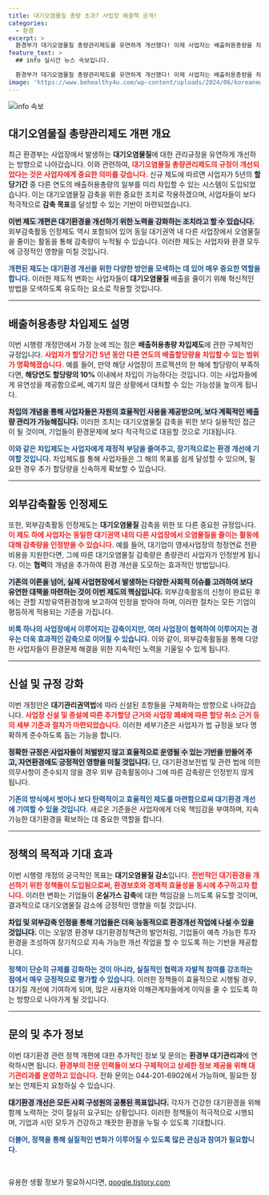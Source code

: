 ```yaml
---
title: 대기오염물질 총량 초과? 사업장 해결책 공개!
categories:
  - 환경
excerpt: >
  환경부가 대기오염물질 총량관리제도를 유연하게 개선했다! 이제 사업자는 배출허용총량을 차입하고, 외부 감축활동을 통해 오염물질 감소에 기여할 수 있다. 대기질 개선을 향한 새로운 전환점이 될 이 제도, 놓치지 마세요!
feature_text: >
  ## info 실시간 뉴스 속보입니다.

  환경부가 대기오염물질 총량관리제도를 유연하게 개선했다! 이제 사업자는 배출허용총량을 차입하고, 외부 감축활동을 통해 오염물질 감소에 기여할 수 있다. 대기질 개선을 향한 새로운 전환점이 될 이 제도, 놓치지 마세요!
image: 'https://www.behealthy4u.com/wp-content/uploads/2024/06/koreanews.jpg'
---
```


<p><img src="https://www.behealthy4u.com/wp-content/uploads/2024/06/koreanews.jpg" alt="info 속보" /></p>

<h2 data-ke-size="size26">대기오염물질 총량관리제도 개편 개요</h2>

<p data-ke-size="size16">최근 환경부는 사업장에서 발생하는 <b>대기오염물질</b>에 대한 관리규정을 유연하게 개선하는 방향으로 나아갔습니다. 이와 관련하여, <b><span style="color: #ee2323;">대기오염물질 총량관리제도의 규정이 개선되었다는 것은 사업자에게 중요한 의미를 갖습니다.</span></b> 신규 제도에 따르면 사업자가 5년의 <b>할당기간</b> 중 다른 연도의 배출허용총량의 일부를 미리 차입할 수 있는 시스템이 도입되었습니다. 이는 대기오염물질 감축을 위한 중요한 조치로 작용하겠으며, 사업자들이 보다 적극적으로 <b>감축 목표</b>를 달성할 수 있는 기반이 마련되었습니다.</p>

<p data-ke-size="size16"><b><span style="background-color: #21538527;">이번 제도 개편은 대기환경을 개선하기 위한 노력을 강화하는 조치라고 할 수 있습니다.</span></b> 외부감축활동 인정제도 역시 포함되어 있어 동일 대기권역 내 다른 사업장에서 오염물질을 줄이는 활동을 통해 감축량이 누적될 수 있습니다. 이러한 제도는 사업자와 환경 모두에 긍정적인 영향을 미칠 것입니다.</p>

<p data-ke-size="size16"><b><span style="color: #1a5490;">개편된 제도는 대기환경 개선을 위한 다양한 방안을 모색하는 데 있어 매우 중요한 역할을 합니다.</span></b> 이러한 제도적 변화는 사업자들이 <b>대기오염물질</b> 배출을 줄이기 위해 혁신적인 방법을 모색하도록 유도하는 요소로 작용할 것입니다.</p>

<hr />

<h2 data-ke-size="size26">배출허용총량 차입제도 설명</h2>

<p data-ke-size="size16">이번 시행령 개정안에서 가장 눈에 띄는 점은 <b>배출허용총량 차입제도</b>에 관한 구체적인 규정입니다. <b><span style="color: #ee2323;">사업자가 할당기간 5년 동안 다른 연도의 배출할당량을 차입할 수 있는 범위가 명확해졌습니다.</span></b> 예를 들어, 만약 해당 사업장이 프로젝션의 한 해에 할당량이 부족하다면, <b>해당연도 할당량의 10%</b> 이내에서 차입이 가능하다는 것입니다. 이는 사업자들에게 유연성을 제공함으로써, 예기치 않은 상황에서 대처할 수 있는 가능성을 높이게 됩니다.</p>

<p data-ke-size="size16"><b><span style="background-color: #21538527;">차입의 개념을 통해 사업자들은 자원의 효율적인 사용을 제공받으며, 보다 계획적인 <b>배출량 관리</b>가 가능해집니다.</span></b> 이러한 조치는 대기오염물질 감축을 위한 보다 실용적인 접근이 될 것이며, 기업들이 환경문제에 보다 적극적으로 대응할 것으로 기대됩니다.</p>

<p data-ke-size="size16"><b><span style="color: #1a5490;">이와 같은 차입제도는 사업자에게 재정적 부담을 줄여주고, 장기적으로는 환경 개선에 기여할 것입니다.</span></b> 차입제도를 통해 사업자들은 그 해의 목표를 쉽게 달성할 수 있으며, 필요한 경우 추가 할당량을 신속하게 확보할 수 있습니다.</p>

<hr />

<h2 data-ke-size="size26">외부감축활동 인정제도</h2>

<p data-ke-size="size16">또한, 외부감축활동 인정제도는 <b>대기오염물질</b> 감축을 위한 또 다른 중요한 규정입니다. <b><span style="color: #ee2323;">이 제도 하에 사업자는 동일한 대기권역 내의 다른 사업장에서 오염물질을 줄이는 활동에 대해 감축량을 인정받을 수 있습니다.</span></b> 예를 들어, 대기업이 영세사업장의 청정연료 전환 비용을 지원한다면, 그에 따른 대기오염물질 감축량은 총량관리 사업자가 인정받게 됩니다. 이는 <b>협력</b>의 개념을 추가하여 환경 개선을 도모하는 효과적인 방법입니다.</p>

<p data-ke-size="size16"><b><span style="background-color: #21538527;">기존의 이론을 넘어, 실제 사업현장에서 발생하는 다양한 사회적 이슈를 고려하여 보다 유연한 대책을 마련하는 것이 이번 제도의 핵심입니다.</span></b> 외부감축활동의 신청이 완료된 후에는 관할 지방유역환경청에 보고하여 인정을 받아야 하며, 이러한 절차는 모든 기업이 평등하게 적용되는 기준을 가집니다.</p>

<p data-ke-size="size16"><b><span style="color: #1a5490;">비록 하나의 사업장에서 이루어지는 감축이지만, 여러 사업장이 협력하여 이루어지는 경우는 더욱 효과적인 감축으로 이어질 수 있습니다.</span></b> 이와 같이, 외부감축활동을 통해 다양한 사업자들이 환경문제 해결을 위한 지속적인 노력을 기울일 수 있게 됩니다.</p>

<hr />

<h2 data-ke-size="size26">신설 및 규정 강화</h2>

<p data-ke-size="size16">이번 개정안은 <b>대기관리권역법</b>에 따라 신설된 조항들을 구체화하는 방향으로 나아갔습니다. <b><span style="color: #ee2323;">사업장 신설 및 증설에 따른 추가할당 근거와 사업장 폐쇄에 따른 할당 취소 근거 등의 세부 기준과 절차가 마련되었습니다.</span></b> 이러한 세부기준은 사업자가 법 규정을 보다 명확하게 준수하도록 돕는 기능을 합니다.</p>

<p data-ke-size="size16"><b><span style="background-color: #21538527;">정확한 규정은 사업자들이 처벌받지 않고 효율적으로 운영될 수 있는 기반을 만들어 주고, 자연환경에도 긍정적인 영향을 미칠 것입니다.</span></b> 단, 대기환경보전법 및 관련 법에 의한 의무사항이 준수되지 않을 경우 외부 감축활동이나 그에 따른 감축량은 인정받지 않게 됩니다.</p>

<p data-ke-size="size16"><b><span style="color: #1a5490;">기존의 방식에서 벗어나 보다 탄력적이고 효율적인 제도를 마련함으로써 대기환경 개선에 기여할 수 있을 것입니다.</span></b> 새로운 기준들은 사업자에게 더욱 책임감을 부여하며, 지속 가능한 대기환경을 확보하는 데 중요한 역할을 합니다.</p>

<hr />

<h2 data-ke-size="size26">정책의 목적과 기대 효과</h2>

<p data-ke-size="size16">이번 시행령 개정의 궁극적인 목표는 <b>대기오염물질 감소</b>입니다. <b><span style="color: #ee2323;">전반적인 대기환경을 개선하기 위한 정책들이 도입됨으로써, 환경보호와 경제적 효율성을 동시에 추구하고자 합니다.</span></b> 이러한 변화는 기업들이 <b>온실가스 감축</b>에 대한 책임감을 느끼도록 유도할 것이며, 결과적으로 대기오염물질 감소에 긍정적인 영향을 미칠 것입니다.</p>

<p data-ke-size="size16"><b><span style="background-color: #21538527;">차입 및 외부감축 인정을 통해 기업들은 더욱 능동적으로 환경개선 작업에 나설 수 있을 것입니다.</span></b> 이는 오일영 환경부 대기환경정책관의 발언처럼, 기업들이 예측 가능한 투자 환경을 조성하여 장기적으로 지속 가능한 개선 작업을 할 수 있도록 하는 기반을 제공합니다.</p>

<p data-ke-size="size16"><b><span style="color: #1a5490;">정책이 단순히 규제를 강화하는 것이 아니라, 실질적인 협력과 자발적 참여를 강조하는 점에서 매우 긍정적으로 평가할 수 있습니다.</span></b> 이러한 정책들이 효율적으로 시행될 경우, 대기질 개선에 기여하게 되며, 많은 사용자와 이해관계자들에게 이익을 줄 수 있도록 하는 방향으로 나아가게 될 것입니다.</p>

<hr />

<h2 data-ke-size="size26">문의 및 추가 정보</h2>

<p data-ke-size="size16">이번 대기환경 관련 정책 개편에 대한 추가적인 정보 및 문의는 <b>환경부 대기관리과</b>에 연락하시면 됩니다. <b><span style="color: #ee2323;">환경부의 전문 인력들이 보다 구체적이고 상세한 정보 제공을 위해 대기관리과를 운영하고 있습니다.</span></b> 전화 문의는 044-201-6902에서 가능하며, 필요한 정보는 언제든지 요청하실 수 있습니다.</p>

<p data-ke-size="size16"><b><span style="background-color: #21538527;">대기환경 개선은 모든 사회 구성원의 공통된 목표입니다.</span></b> 각자가 건강한 대기환경을 위해 함께 노력하는 것이 절실히 요구되는 상황입니다. 이러한 정책들이 적극적으로 시행되며, 기업과 시민 모두가 건강하고 깨끗한 환경을 누릴 수 있도록 기대합니다.</p>

<p data-ke-size="size16"><b><span style="color: #1a5490;">더불어, 정책을 통해 실질적인 변화가 이루어질 수 있도록 많은 관심과 참여가 필요합니다.</span></b></p>

<p data-ke-size="size16">&nbsp;</p>
유용한 생활 정보가 필요하시다면, <a href="https://qoogle.tistory.com" rel="dofollow">qoogle.tistory.com</a>


